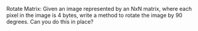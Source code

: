 Rotate Matrix: Given an image represented by an NxN matrix, where each pixel in the image is 4 bytes, write a method to rotate the image by 90 degrees. Can you do this in place?
